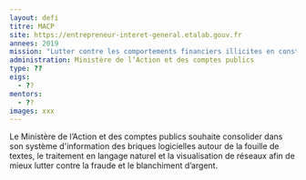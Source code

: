 ```yaml
---
layout: defi
titre: MACP
site: https://entrepreneur-interet-general.etalab.gouv.fr
annees: 2019
mission: "Lutter contre les comportements financiers illicites en construisant des réseaux de connaissance "
administration: Ministère de l’Action et des comptes publics 
type: ??
eigs:
  - ??
mentors: 
  - ??
images: xxx
---
```


 Le Ministère de l’Action et des comptes publics souhaite consolider 
 dans son système d'information des briques logicielles autour de la fouille de textes, 
 le traitement en langage naturel et la visualisation de réseaux afin 
 de mieux lutter contre la fraude et le blanchiment d’argent.
